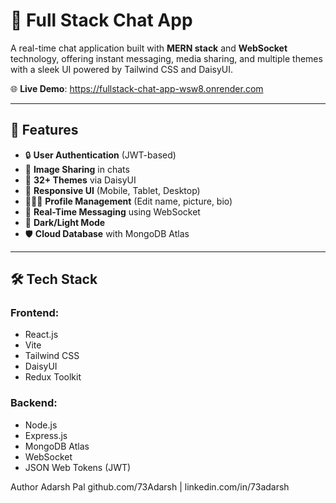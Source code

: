 # 💬 Full Stack Chat App

A real-time chat application built with **MERN stack** and **WebSocket** technology, offering instant messaging, media sharing, and multiple themes with a sleek UI powered by Tailwind CSS and DaisyUI.

🌐 **Live Demo**: https://fullstack-chat-app-wsw8.onrender.com

---

## 🚀 Features

- 🔒 **User Authentication** (JWT-based)
- 📸 **Image Sharing** in chats
- 🎨 **32+ Themes** via DaisyUI
- 📱 **Responsive UI** (Mobile, Tablet, Desktop)
- 🧑‍🤝‍🧑 **Profile Management** (Edit name, picture, bio)
- 💬 **Real-Time Messaging** using WebSocket
- 🌙 **Dark/Light Mode**
- 🛡️ **Cloud Database** with MongoDB Atlas

---

## 🛠️ Tech Stack

### Frontend:
- React.js
- Vite
- Tailwind CSS
- DaisyUI
- Redux Toolkit

### Backend:
- Node.js
- Express.js
- MongoDB Atlas
- WebSocket
- JSON Web Tokens (JWT)

Author
Adarsh Pal
github.com/73Adarsh | linkedin.com/in/73adarsh

